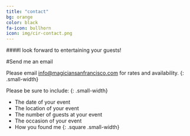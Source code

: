 ```yaml
---
title: "contact"
bg: orange
color: black
fa-icon: bullhorn
icon: img/cir-contact.png
---
```



####I look forward to entertaining your guests!

#Send me an email

Please email [info@magiciansanfrancisco.com](mailto:info@magiciansanfrancisco.com) for rates and availability.
{: .small-width}

Please be sure to include:
{: .small-width}

- The date of your event
- The location of your event
- The number of guests at your event
- The occasion of your event
- How you found me
{: .square .small-width}